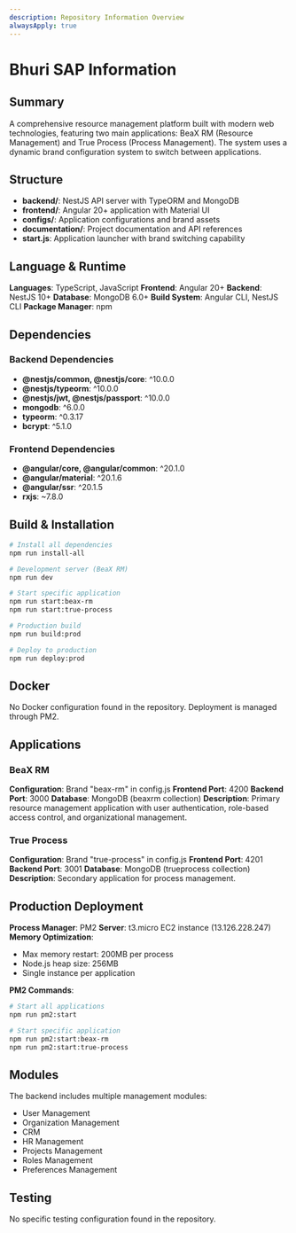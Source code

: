 ```yaml
---
description: Repository Information Overview
alwaysApply: true
---
```


# Bhuri SAP Information

## Summary
A comprehensive resource management platform built with modern web technologies, featuring two main applications: BeaX RM (Resource Management) and True Process (Process Management). The system uses a dynamic brand configuration system to switch between applications.

## Structure
- **backend/**: NestJS API server with TypeORM and MongoDB
- **frontend/**: Angular 20+ application with Material UI
- **configs/**: Application configurations and brand assets
- **documentation/**: Project documentation and API references
- **start.js**: Application launcher with brand switching capability

## Language & Runtime
**Languages**: TypeScript, JavaScript
**Frontend**: Angular 20+
**Backend**: NestJS 10+
**Database**: MongoDB 6.0+
**Build System**: Angular CLI, NestJS CLI
**Package Manager**: npm

## Dependencies

### Backend Dependencies
- **@nestjs/common, @nestjs/core**: ^10.0.0
- **@nestjs/typeorm**: ^10.0.0
- **@nestjs/jwt, @nestjs/passport**: ^10.0.0
- **mongodb**: ^6.0.0
- **typeorm**: ^0.3.17
- **bcrypt**: ^5.1.0

### Frontend Dependencies
- **@angular/core, @angular/common**: ^20.1.0
- **@angular/material**: ^20.1.6
- **@angular/ssr**: ^20.1.5
- **rxjs**: ~7.8.0

## Build & Installation
```bash
# Install all dependencies
npm run install-all

# Development server (BeaX RM)
npm run dev

# Start specific application
npm run start:beax-rm
npm run start:true-process

# Production build
npm run build:prod

# Deploy to production
npm run deploy:prod
```

## Docker
No Docker configuration found in the repository. Deployment is managed through PM2.

## Applications

### BeaX RM
**Configuration**: Brand "beax-rm" in config.js
**Frontend Port**: 4200
**Backend Port**: 3000
**Database**: MongoDB (beaxrm collection)
**Description**: Primary resource management application with user authentication, role-based access control, and organizational management.

### True Process
**Configuration**: Brand "true-process" in config.js
**Frontend Port**: 4201
**Backend Port**: 3001
**Database**: MongoDB (trueprocess collection)
**Description**: Secondary application for process management.

## Production Deployment
**Process Manager**: PM2
**Server**: t3.micro EC2 instance (13.126.228.247)
**Memory Optimization**: 
- Max memory restart: 200MB per process
- Node.js heap size: 256MB
- Single instance per application

**PM2 Commands**:
```bash
# Start all applications
npm run pm2:start

# Start specific application
npm run pm2:start:beax-rm
npm run pm2:start:true-process
```

## Modules
The backend includes multiple management modules:
- User Management
- Organization Management
- CRM
- HR Management
- Projects Management
- Roles Management
- Preferences Management

## Testing
No specific testing configuration found in the repository.